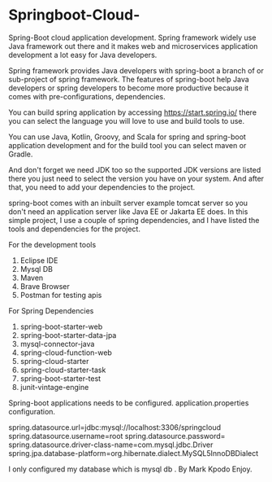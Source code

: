 # Springboot-Cloud-
Spring-Boot cloud application development.
Spring framework widely use Java framework out there and it makes web and microservices application development a lot easy for Java developers.

Spring framework provides Java developers with spring-boot a branch of or sub-project of spring framework.
The features of spring-boot help Java developers or spring developers to become more productive because it comes with pre-configurations, dependencies.

You can build spring application by accessing https://start.spring.io/ there you can select the language you will love to use and build tools to use.

You can use Java, Kotlin, Groovy, and Scala for spring and spring-boot application development and for the build tool you can select maven or Gradle.

And don't forget we need JDK too so the supported JDK versions are listed there you just need to select the version you have on your system. And after that, you need to add your dependencies to the project.

spring-boot comes with an inbuilt server example tomcat server so you don't need an application server like Java EE or Jakarta EE does.
In this simple project, I use a couple of spring dependencies, and I have listed the tools and dependencies for the project.

For the development tools
1. Eclipse IDE
2. Mysql DB
3. Maven
4. Brave Browser
5. Postman for testing apis

For Spring Dependencies 

1. spring-boot-starter-web
2. spring-boot-starter-data-jpa
3. mysql-connector-java
4. spring-cloud-function-web
5. spring-cloud-starter
6. spring-cloud-starter-task
7. spring-boot-starter-test
8. junit-vintage-engine

Spring-boot applications needs to be configured.
application.properties configuration.

spring.datasource.url=jdbc:mysql://localhost:3306/springcloud
spring.datasource.username=root
spring.datasource.password=
spring.datasource.driver-class-name=com.mysql.jdbc.Driver
spring.jpa.database-platform=org.hibernate.dialect.MySQL5InnoDBDialect

I only configured my database which is mysql db .
By Mark Kpodo Enjoy.
